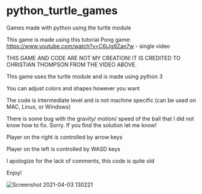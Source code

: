 # python_turtle_games
Games made with python using the turtle module

This game is made using this tutorial
Pong game: https://www.youtube.com/watch?v=C6jJg9Zan7w - single video

THIS GAME AND CODE ARE NOT MY CREATION! IT IS CREDITED TO CHRISTIAN THOMPSON FROM THE VIDEO ABOVE.

This game uses the turtle module and is made using python 3

You can adjust colors and shapes however you want

The code is intermediate level and is not machine specific (can be used on MAC, Linux, or Windows)

There is some bug with the gravity/ motion/ speed of the ball that I did not know how to fix. Sorry. If you find the solution let me know!

Player on the right is controlled by arrow keys

Player on the left is controlled by WASD keys

I apologize for the lack of comments, this code is quite old

Enjoy!

![Screenshot 2021-04-03 130221](https://user-images.githubusercontent.com/81878922/113490193-7930db80-947d-11eb-88ab-6d3494ce3b0e.png)
